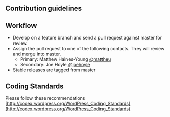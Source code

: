 ## Contribution guidelines ##

## Workflow ##

* Develop on a feature branch and send a pull request against master for review.
* Assign the pull request to one of the following contacts. They will review and merge into master.
	* Primary: Matthew Haines-Young [@mattheu](https://github.com/mattheu)
	* Secondary: Joe Hoyle [@joehoyle](https://github.com/joehoyle)
* Stable releases are tagged from master

## Coding Standards ##

Please follow these recommendations
[http://codex.wordpress.org/WordPress_Coding_Standards](http://codex.wordpress.org/WordPress_Coding_Standards)
